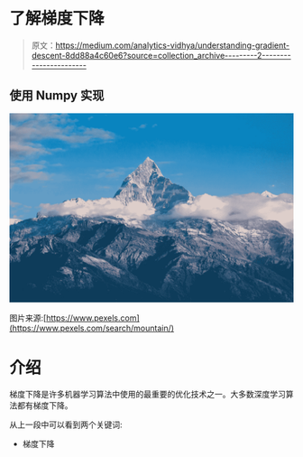 # 了解梯度下降

> 原文：<https://medium.com/analytics-vidhya/understanding-gradient-descent-8dd88a4c60e6?source=collection_archive---------2----------------------->

## 使用 Numpy 实现

![](img/fc68ac41aa950dc698700004b3073892.png)

图片来源:[https://www.pexels.com](https://www.pexels.com/search/mountain/)

# 介绍

梯度下降是许多机器学习算法中使用的最重要的优化技术之一。大多数深度学习算法都有梯度下降。

从上一段中可以看到两个关键词:

*   梯度下降